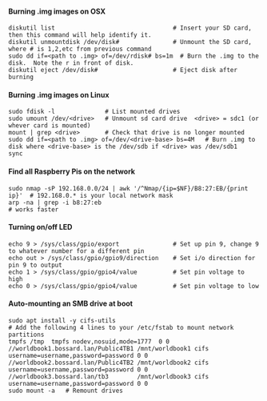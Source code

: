 #### Burning .img images on OSX

    diskutil list                                 # Insert your SD card, then this command will help identify it.
    diskutil unmountdisk /dev/disk#               # Unmount the SD card, where # is 1,2,etc from previous command
    sudo dd if=<path to .img> of=/dev/rdisk# bs=1m  # Burn the .img to the disk.  Note the r in front of disk.
    diskutil eject /dev/disk#                     # Eject disk after burning

#### Burning .img images on Linux
    sudo fdisk -l              # List mounted drives
    sudo umount /dev/<drive>   # Unmount sd card drive  <drive> = sdc1 (or whever card is mounted)
    mount | grep <drive>       # Check that drive is no longer mounted
    sudo dd if=<path to .img> of=/dev/<drive-base> bs=4M   # Burn .img to disk where <drive-base> is the /dev/sdb if <drive> was /dev/sdb1
    sync

#### Find all Raspberry Pis on the network

    sudo nmap -sP 192.168.0.0/24 | awk '/^Nmap/{ip=$NF}/B8:27:EB/{print ip}'  # 192.168.0.* is your local network mask
    arp -na | grep -i b8:27:eb                                                # works faster
    
#### Turning on/off LED

    echo 9 > /sys/class/gpio/export               # Set up pin 9, change 9 to whatever number for a different pin
    echo out > /sys/class/gpio/gpio9/direction    # Set i/o direction for pin 9 to output
    echo 1 > /sys/class/gpio/gpio4/value          # Set pin voltage to high
    echo 0 > /sys/class/gpio/gpio4/value          # Set pin voltage to low
    
#### Auto-mounting an SMB drive at boot
    sudo apt install -y cifs-utils
    # Add the following 4 lines to your /etc/fstab to mount network partitions
    tmpfs /tmp  tmpfs nodev,nosuid,mode=1777  0 0
    //worldbook1.bossard.lan/Public4TB1 /mnt/worldbook1 cifs username=username,password=password 0 0
    //worldbook2.bossard.lan/Public4TB2 /mnt/worldbook2 cifs username=username,password=password 0 0
    //worldbook3.bossard.lan/tb3        /mnt/worldbook3 cifs username=username,password=password 0 0
    sudo mount -a   # Remount drives
